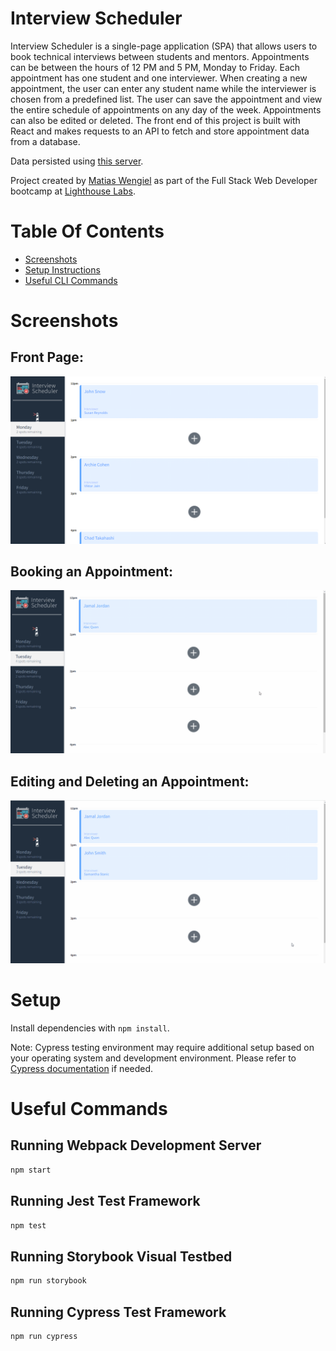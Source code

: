 # Interview Scheduler

Interview Scheduler is a single-page application (SPA) that allows users to book technical interviews between students and mentors. Appointments can be between the hours of 12 PM and 5 PM, Monday to Friday. Each appointment has one student and one interviewer. When creating a new appointment, the user can enter any student name while the interviewer is chosen from a predefined list. The user can save the appointment and view the entire schedule of appointments on any day of the week. Appointments can also be edited or deleted. The front end of this project is built with React and makes requests to an API to fetch and store appointment data from a database.

Data persisted using [this server](https://github.com/MatiasWengiel/scheduler-api).

Project created by [Matias Wengiel](https://github.com/MatiasWengiel) as part of the Full Stack Web Developer bootcamp at [Lighthouse Labs](https://www.lighthouselabs.ca/).

# Table Of Contents

- [Screenshots](#Screenshots)
- [Setup Instructions](#setup)
- [Useful CLI Commands](#useful-commands)

# Screenshots

## Front Page:

![Front page of app with appointments booked](https://github.com/MatiasWengiel/scheduler/blob/master/public/readme_images/initial-page.png)

## Booking an Appointment:

![gif of an appointment being booked](https://github.com/MatiasWengiel/scheduler/blob/master/public/readme_images/save-new-appointment.gif)

## Editing and Deleting an Appointment:

![gif of an appointment being edited and then deleted](https://github.com/MatiasWengiel/scheduler/blob/master/public/readme_images/edit-and-delete-appointment.gif)

# Setup

Install dependencies with `npm install`.

Note: Cypress testing environment may require additional setup based on your operating system and development environment. Please refer to [Cypress documentation](https://docs.cypress.io/guides/overview/why-cypress) if needed.

# Useful Commands

## Running Webpack Development Server

```sh
npm start
```

## Running Jest Test Framework

```sh
npm test
```

## Running Storybook Visual Testbed

```sh
npm run storybook
```

## Running Cypress Test Framework

```sh
npm run cypress
```
